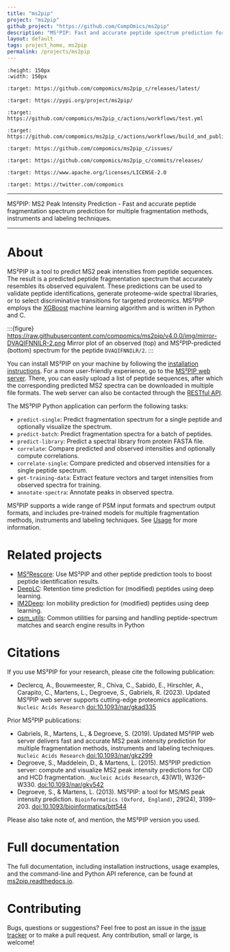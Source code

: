 ```yaml
---
title: "ms2pip"
project: "ms2pip"
github_project: "https://github.com/CompOmics/ms2pip"
description: "MS²PIP: Fast and accurate peptide spectrum prediction for multiple fragmentation methods, instruments, and labeling techniques."
layout: default
tags: project_home, ms2pip
permalink: /projects/ms2pip
---
```


```{image} https://github.com/compomics/ms2pip_c/raw/releases/img/ms2pip_logo_1000px.png
:height: 150px
:width: 150px
```

```{image} https://img.shields.io/github/v/release/compomics/ms2pip_c?include_prereleases&style=flat-square
:target: https://github.com/compomics/ms2pip_c/releases/latest/
```

```{image} https://img.shields.io/pypi/v/ms2pip?style=flat-square
:target: https://pypi.org/project/ms2pip/
```

```{image} https://img.shields.io/github/actions/workflow/status/compomics/ms2pip_c/test.yml?branch=releases&label=tests&style=flat-square
:target: https://github.com/compomics/ms2pip_c/actions/workflows/test.yml
```

```{image} https://img.shields.io/github/actions/workflow/status/compomics/ms2pip_c/build_and_publish.yml?style=flat-square
:target: https://github.com/compomics/ms2pip_c/actions/workflows/build_and_publish.yml
```

```{image} https://img.shields.io/github/issues/compomics/ms2pip_c?style=flat-square
:target: https://github.com/compomics/ms2pip_c/issues/
```

```{image} https://img.shields.io/github/last-commit/compomics/ms2pip_c?style=flat-square
:target: https://github.com/compomics/ms2pip_c/commits/releases/
```

```{image} https://img.shields.io/github/license/compomics/ms2pip_c?style=flat-square
:target: https://www.apache.org/licenses/LICENSE-2.0
```

```{image} https://img.shields.io/twitter/follow/compomics?style=social
:target: https://twitter.com/compomics
```

______________________________________________________________________

MS²PIP: MS2 Peak Intensity Prediction - Fast and accurate peptide fragmentation
spectrum prediction for multiple fragmentation methods, instruments and labeling techniques.

______________________________________________________________________

# About

MS²PIP is a tool to predict MS2 peak intensities from peptide sequences. The result is a predicted
peptide fragmentation spectrum that accurately resembles its observed equivalent. These predictions
can be used to validate peptide identifications, generate proteome-wide spectral libraries, or to
select discriminative transitions for targeted proteomics. MS²PIP employs the
[XGBoost](https://xgboost.readthedocs.io/en/stable/) machine learning algorithm and is written in
Python and C.

:::{figure} https://raw.githubusercontent.com/compomics/ms2pip/v4.0.0/img/mirror-DVAQIFNNILR-2.png
Mirror plot of an observed (top) and MS²PIP-predicted (bottom) spectrum for the peptide
`DVAQIFNNILR/2`.
:::

You can install MS²PIP on your machine by following the
[installation instructions](https://ms2pip.readthedocs.io/en/latest/installation/). For a more
user-friendly experience, go to the [MS²PIP web server](https://iomics.ugent.be/ms2pip). There,
you can easily upload a list of peptide sequences, after which the corresponding predicted MS2
spectra can be downloaded in multiple file formats. The web server can also be contacted through
the [RESTful API](https://iomics.ugent.be/ms2pip/api/).

The MS³PIP Python application can perform the following tasks:

- `predict-single`: Predict fragmentation spectrum for a single peptide and optionally visualize
  the spectrum.
- `predict-batch`: Predict fragmentation spectra for a batch of peptides.
- `predict-library`: Predict a spectral library from protein FASTA file.
- `correlate`: Compare predicted and observed intensities and optionally compute correlations.
- `correlate-single`: Compare predicted and observed intensities for a single peptide spectrum.
- `get-training-data`: Extract feature vectors and target intensities from observed spectra for
  training.
- `annotate-spectra`: Annotate peaks in observed spectra.

MS²PIP supports a wide range of PSM input formats and spectrum output formats, and includes
pre-trained models for multiple fragmentation methods, instruments and labeling techniques. See
[Usage](https://ms2pip.readthedocs.io/en/latest/usage) for more information.

# Related projects

- [MS²Rescore](/projects/ms2rescore): Use MS²PIP and other peptide prediction
  tools to boost peptide identification results.
- [DeepLC](/projects/deeplc/): Retention time prediction for (modified)
  peptides using deep learning.
- [IM2Deep](/projects/im2deep): Ion mobility prediction for (modified)
  peptides using deep learning.
- [psm_utils](/projects/psm_utils): Common utilities for parsing and handling
  peptide-spectrum matches and search engine results in Python

# Citations

If you use MS²PIP for your research, please cite the following publication:

- Declercq, A., Bouwmeester, R., Chiva, C., Sabidó, E., Hirschler, A., Carapito, C., Martens, L.,
  Degroeve, S., Gabriels, R. (2023). Updated MS²PIP web server supports cutting-edge proteomics
  applications. `Nucleic Acids Research` [doi:10.1093/nar/gkad335](https://doi.org/10.1093/nar/gkad335)

Prior MS²PIP publications:

- Gabriels, R., Martens, L., & Degroeve, S. (2019). Updated MS²PIP web server
  delivers fast and accurate MS2 peak intensity prediction for multiple
  fragmentation methods, instruments and labeling techniques. `Nucleic Acids
  Research` [doi:10.1093/nar/gkz299](https://doi.org/10.1093/nar/gkz299)
- Degroeve, S., Maddelein, D., & Martens, L. (2015). MS²PIP prediction server:
  compute and visualize MS2 peak intensity predictions for CID and HCD
  fragmentation. `_Nucleic Acids Research`, 43(W1), W326–W330.
  [doi:10.1093/nar/gkv542](https://doi.org/10.1093/nar/gkv542)
- Degroeve, S., & Martens, L. (2013). MS²PIP: a tool for MS/MS peak intensity
  prediction. `Bioinformatics (Oxford, England)`, 29(24), 3199–203.
  [doi:10.1093/bioinformatics/btt544](https://doi.org/10.1093/bioinformatics/btt544)

Please also take note of, and mention, the MS²PIP version you used.

# Full documentation

The full documentation, including installation instructions, usage examples,
and the command-line and Python API reference, can be found at
[ms2pip.readthedocs.io](https://ms2pip.readthedocs.io).

# Contributing

Bugs, questions or suggestions? Feel free to post an issue in the
[issue tracker](https://github.com/compomics/ms2pip/issues/) or to make a pull
request. Any contribution, small or large, is welcome!
